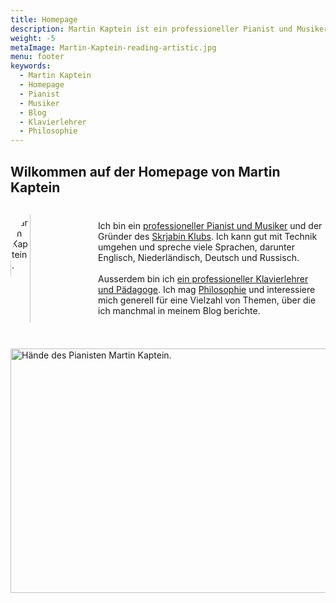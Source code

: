 ```yaml
---
title: Homepage
description: Martin Kaptein ist ein professioneller Pianist und Musiker sowie der Gründer des Scriabin Clubs. Ausserdem ist Martin ein professioneller Klavierlehrer und Pädagoge. Martin ist sehr gut mit der Technik vertraut und spricht viele Sprachen.
weight: -5
metaImage: Martin-Kaptein-reading-artistic.jpg
menu: footer
keywords:
  - Martin Kaptein
  - Homepage
  - Pianist
  - Musiker
  - Blog
  - Klavierlehrer
  - Philosophie
---
```


## Wilkommen auf der Homepage von Martin Kaptein

<div style="display: flex; align-items: center; justify-content: center">
<img src="/images/martin-kaptein-profile.jpg" alt="Martin Kaptein." style="vertical-align:middle; border-radius: 50%; display: block; margin-right: auto; width: 25%;" width="200" height="200"/>
<p style="padding-left: 1em;">
Ich bin ein <a href="/de/music/">professioneller Pianist und Musiker</a> und der Gründer des <a href="https://scriabinclub.com/de/">Skrjabin Klubs</a>.
Ich kann gut mit Technik umgehen und spreche viele Sprachen, darunter Englisch, Niederländisch, Deutsch und Russisch.
<br/>
<br/>
Ausserdem bin ich <a href="/de/service/music-lessons-bolzano/">ein professioneller Klavierlehrer und Pädagoge</a>.
Ich mag <a href="/tao/">Philosophie</a> und interessiere mich generell für eine Vielzahl von Themen, über die ich manchmal in meinem Blog berichte.
</p>
</div>

<img src="/images/hands-pianist-closeup-horizontal.jpg" alt="Hände des Pianisten Martin Kaptein." style="margin-top: 2em;" width="1000" height="391"/>
